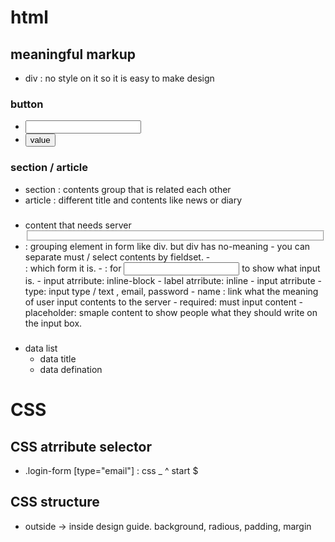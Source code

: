 # html

## meaningful markup

- div : no style on it so it is easy to make design

### button
- <input type="" value="">
- <button type="">value</button>

### section / article
- section : contents group that is related each other
- article : different title and contents like news or diary

### <form></form>
- content that needs server
- <fieldset></fieldset> : grouping element in form like div. but div has no-meaning
  - you can separate must / select contents by fieldset.
  - <legend></legend> : which form it is.
  - <label></label> : for <input> to show what input is. 
    - input atrribute: inline-block
    - label atrribute: inline
    - input atrribute
      - type: input type / text , email, password
      - name : link what the meaning of user input contents to the server
      - required: must input content
      - placeholder: smaple content to show people what they should write on the input box.

### <dl><dt><dd>
- data list
  - data title
  - data defination

# CSS

## CSS atrribute selector    
- .login-form [type="email"] : css
_ ^ start $ 

## CSS structure 
- outside -> inside design guide. background, radious, padding, margin


